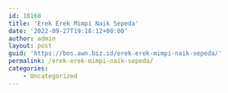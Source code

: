 ```yaml
---
id: 18168
title: 'Erek Erek Mimpi Naik Sepeda'
date: '2022-09-27T19:18:12+00:00'
author: admin
layout: post
guid: 'https://bos.awn.biz.id/erek-erek-mimpi-naik-sepeda/'
permalink: /erek-erek-mimpi-naik-sepeda/
categories:
    - Uncategorized
---
```


